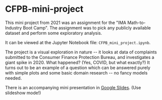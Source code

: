 # CFPB-mini-project
This mini project from 2021 was an assignment for the "IMA Math-to-Industry Boot Camp". The assignment was to pick any publicly available dataset and perform some exploratory analysis. 

It can be viewed at the Jupyter Notebook file: `CFPB_mini_project.ipynb`.

The project is a visual exploration in nature -- it looks at data of complaints submitted to the Consumer Finance Protection Bureau, and investigates a giant spike in 2020. What happened? (Yes, COVID, but what exactly?) It turns out to be an example of a question which can be answered purely with simple plots and some basic domain research  -- no fancy models needed. 

There is an accompanying mini presentation in [Google Slides](https://docs.google.com/presentation/d/1mDMXmrxDLWnJ23a7buCNRPYWTGmzBzDKZHyHTqb21Q4/edit?usp=sharing). (Use slideshow mode!)
